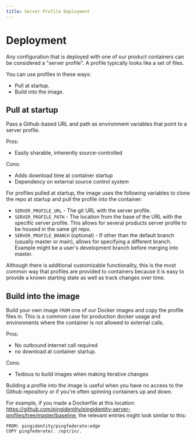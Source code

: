 ```yaml
---
title: Server Profile Deployment
---
```

# Deployment

Any configuration that is deployed with one of our product containers can be considered a "server profile". A profile typically looks like a set of files.

You can use profiles in these ways:

* Pull at startup.
* Build into the image.
<!-- TODO: Decide if we want to support this * Mount as a container volume. -->

## Pull at startup

Pass a Github-based URL and path as environment variables that point to a server profile.

Pros:

* Easily sharable, inherently source-controlled

Cons:

* Adds download time at container startup
* Dependency on external source control system

For profiles pulled at startup, the image uses the following variables to clone the repo at startup and pull the profile into the container:

* `SERVER_PROFILE_URL` - The git URL with the server profile.
* `SERVER_PROFILE_PATH` - The location from the base of the URL with the specific server profile.
  This allows for several products server profile to be housed in the same git repo.
* `SERVER_PROFILE_BRANCH` (optional) - If other than the default branch (usually master or main), allows
  for specifying a different branch.  Example might be a user's development branch before merging into master.

Although there is additional customizable functionality, this is the most common way that profiles are provided to containers because it is easy to provide a known starting state as well as track changes over time.  
<!--FIXME: For more information, see [Private Github Repos](privateRepos.md). -->

## Build into the image

Build your own image `FROM` one of our Docker images and copy the profile files in. This is a common case for production docker usage and environments where the container is not allowed to external calls. 

Pros:

* No outbound internet call required
* no download at container startup. 

Cons:

* Tedious to build images when making iterative changes

Building a profile into the image is useful when you have no access to the Github repository or if you're often spinning containers up and down.

For example, if you made a Dockerfile at this location: https://github.com/pingidentity/pingidentity-server-profiles/tree/master/baseline, the relevant entries might look similar to this:

```shell
FROM: pingidentity/pingfederate:edge
COPY pingfederate/. /opt/in/.
```

<!-- TODO: decide if we want to support this. 
## Mount as a Volume

Configuration files that are smaller than 1 MiB can be mounted via a Kubernetes ConfigMap. This pattern does not provide any value beyond the previous approaches, but may be helpful when building a hook. 

Pros:

* Most iterative.

Cons:

* Only mounting a single file or small set of files at a time. 

Mount the profile as a Docker volume when you're developing a server profile and you want to be able to quickly make changes to the profile and spin up a container against it.

For example, if you have a profile in same directory as your `docker-compose.yaml` file, you can add a bind-mount volume to /opt/in like this:

```sh
volumes:
   - ./pingfederate:/opt/in
``` -->
